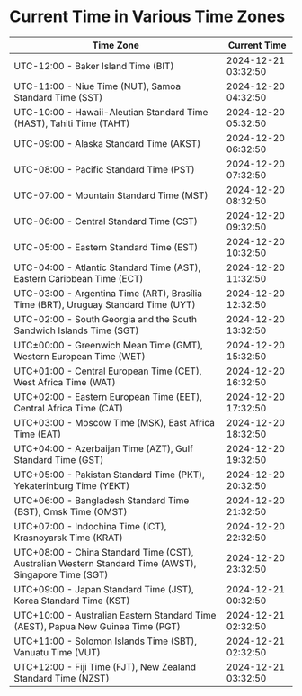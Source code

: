 # Current Time in Various Time Zones

| Time Zone | Current Time |
|-----------|--------------|
| UTC-12:00 - Baker Island Time (BIT) | 2024-12-21 03:32:50 |
| UTC-11:00 - Niue Time (NUT), Samoa Standard Time (SST) | 2024-12-20 04:32:50 |
| UTC-10:00 - Hawaii-Aleutian Standard Time (HAST), Tahiti Time (TAHT) | 2024-12-20 05:32:50 |
| UTC-09:00 - Alaska Standard Time (AKST) | 2024-12-20 06:32:50 |
| UTC-08:00 - Pacific Standard Time (PST) | 2024-12-20 07:32:50 |
| UTC-07:00 - Mountain Standard Time (MST) | 2024-12-20 08:32:50 |
| UTC-06:00 - Central Standard Time (CST) | 2024-12-20 09:32:50 |
| UTC-05:00 - Eastern Standard Time (EST) | 2024-12-20 10:32:50 |
| UTC-04:00 - Atlantic Standard Time (AST), Eastern Caribbean Time (ECT) | 2024-12-20 11:32:50 |
| UTC-03:00 - Argentina Time (ART), Brasília Time (BRT), Uruguay Standard Time (UYT) | 2024-12-20 12:32:50 |
| UTC-02:00 - South Georgia and the South Sandwich Islands Time (SGT) | 2024-12-20 13:32:50 |
| UTC±00:00 - Greenwich Mean Time (GMT), Western European Time (WET) | 2024-12-20 15:32:50 |
| UTC+01:00 - Central European Time (CET), West Africa Time (WAT) | 2024-12-20 16:32:50 |
| UTC+02:00 - Eastern European Time (EET), Central Africa Time (CAT) | 2024-12-20 17:32:50 |
| UTC+03:00 - Moscow Time (MSK), East Africa Time (EAT) | 2024-12-20 18:32:50 |
| UTC+04:00 - Azerbaijan Time (AZT), Gulf Standard Time (GST) | 2024-12-20 19:32:50 |
| UTC+05:00 - Pakistan Standard Time (PKT), Yekaterinburg Time (YEKT) | 2024-12-20 20:32:50 |
| UTC+06:00 - Bangladesh Standard Time (BST), Omsk Time (OMST) | 2024-12-20 21:32:50 |
| UTC+07:00 - Indochina Time (ICT), Krasnoyarsk Time (KRAT) | 2024-12-20 22:32:50 |
| UTC+08:00 - China Standard Time (CST), Australian Western Standard Time (AWST), Singapore Time (SGT) | 2024-12-20 23:32:50 |
| UTC+09:00 - Japan Standard Time (JST), Korea Standard Time (KST) | 2024-12-21 00:32:50 |
| UTC+10:00 - Australian Eastern Standard Time (AEST), Papua New Guinea Time (PGT) | 2024-12-21 02:32:50 |
| UTC+11:00 - Solomon Islands Time (SBT), Vanuatu Time (VUT) | 2024-12-21 02:32:50 |
| UTC+12:00 - Fiji Time (FJT), New Zealand Standard Time (NZST) | 2024-12-21 03:32:50 |
